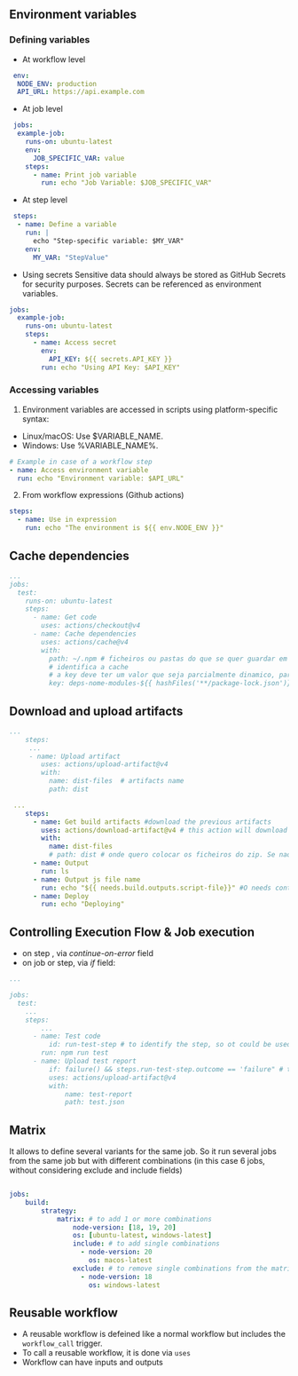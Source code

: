 
## Environment variables


### Defining variables

- At workflow level

```YAML
 env:
  NODE_ENV: production
  API_URL: https://api.example.com
```

- At job level

```YAML
 jobs:
  example-job:
    runs-on: ubuntu-latest
    env:
      JOB_SPECIFIC_VAR: value
    steps:
      - name: Print job variable
        run: echo "Job Variable: $JOB_SPECIFIC_VAR"
```

- At step level

```YAML
 steps:
  - name: Define a variable
    run: |
      echo "Step-specific variable: $MY_VAR"
    env:
      MY_VAR: "StepValue"
```

- Using secrets
Sensitive data should always be stored as GitHub Secrets for security purposes. Secrets can be referenced as environment variables.


```YAML
jobs:
  example-job:
    runs-on: ubuntu-latest
    steps:
      - name: Access secret
        env:
          API_KEY: ${{ secrets.API_KEY }}
        run: echo "Using API Key: $API_KEY"
```


### Accessing variables

1. Environment variables are accessed in scripts using platform-specific syntax:
 - Linux/macOS: Use $VARIABLE_NAME.
 - Windows: Use %VARIABLE_NAME%.

```YAML
# Example in case of a workflow step
- name: Access environment variable
  run: echo "Environment variable: $API_URL"
```

 2. From workflow expressions (Github actions)

```YAML
steps:
  - name: Use in expression
    run: echo "The environment is ${{ env.NODE_ENV }}"
```

## Cache dependencies

```YAML
...
jobs:
  test:
    runs-on: ubuntu-latest
    steps:
      - name: Get code
        uses: actions/checkout@v4
      - name: Cache dependencies
        uses: actions/cache@v4
        with:
          path: ~/.npm # ficheiros ou pastas do que se quer guardar em cache~
          # identifica a cache
          # a key deve ter um valor que seja parcialmente dinamico, para que a key mude sempre que as dependencias mudarem
          key: deps-nome-modules-${{ hashFiles('**/package-lock.json')}} 

```

## Download and upload artifacts

```YAML
...
    steps:
     ...
     - name: Upload artifact
        uses: actions/upload-artifact@v4
        with:
          name: dist-files  # artifacts name
          path: dist
```


```YAML
 ...
    steps:
      - name: Get build artifacts #download the previous artifacts
        uses: actions/download-artifact@v4 # this action will download the artifact and unzip here
        with: 
          name: dist-files 
          # path: dist # onde quero colocar os ficheiros do zip. Se nao indicar path vai ser na diretoria atual (root)
      - name: Output
        run: ls
      - name: Output js file name
        run: echo "${{ needs.build.outputs.script-file}}" #O needs context é usado para aceder aos outputs de todos os jobs
      - name: Deploy
        run: echo "Deploying"
```


## Controlling Execution Flow & Job execution
- on step , via *continue-on-error* field
- on job or step, via *if* field:

```YAML
...

jobs:
  test:
    ...
    steps:
	    ...
      - name: Test code
	      id: run-test-step # to identify the step, so ot could be used on next steps
        run: npm run test
      - name: Upload test report
	      if: failure() && steps.run-test-step.outcome == 'failure" # this allow to run this step only if previous step fails
	      uses: actions/upload-artifact@v4
	      with:
		      name: test-report
		      path: test.json
```


## Matrix
It allows to define several variants for the same job. So it run several jobs from the same job but with different combinations (in this case 6 jobs, without considering exclude and include fields)

```YAML

jobs:
    build:
        strategy:  
            matrix: # to add 1 or more combinations
                node-version: [18, 19, 20]
                os: [ubuntu-latest, windows-latest]
                include: # to add single combinations
                  - node-version: 20
                    os: macos-latest
                exclude: # to remove single combinations from the matrix
                  - node-version: 18
                    os: windows-latest

```

## Reusable workflow
- A reusable workflow is defeined like a normal workflow but includes the `workflow_call` trigger.
- To call a reusable workflow, it is done via `uses`
- Workflow can have inputs and outputs